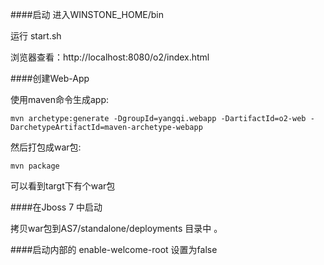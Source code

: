 ####启动
进入WINSTONE_HOME/bin

运行 start.sh

浏览器查看：http://localhost:8080/o2/index.html


####创建Web-App

使用maven命令生成app:

	mvn archetype:generate -DgroupId=yangqi.webapp -DartifactId=o2-web -DarchetypeArtifactId=maven-archetype-webapp
	
然后打包成war包:
    
    mvn package
    
可以看到targt下有个war包


####在Jboss 7 中启动

拷贝war包到AS7/standalone/deployments 目录中 。



####启动内部的
enable-welcome-root 设置为false